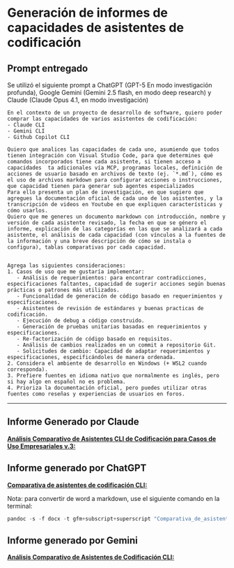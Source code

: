 # Generación de informes de capacidades de asistentes de codificación

## Prompt entregado

Se utilizó el siguiente prompt a ChatGPT (GPT-5 En modo investigación profunda), Google Gemini (Gemini 2.5 flash, en modo deep research) y Claude (Claude Opus 4.1, en modo investigación)

```plainttext
En el contexto de un proyecto de desarrollo de software, quiero poder comprar las capacidades de varios asistentes de codificación:
- Claude CLI
- Gemini CLI
- Github Copilot CLI

Quiero que analices las capacidades de cada uno, asumiendo que todos tienen integración con Visual Studio Code, para que determines qué comandos incorporados tiene cada asistente, si tienen acceso a capacidades  ta adicionales vía MCP, programas locales, definición de acciones de usuario basado en archivos de texto (ej. `*.md`), cómo es el uso de archivos markdown para configurar acciones o instrucciones, que capacidad tienen para generar sub agentes especializados
Para ello presenta un plan de investigación, en que sugiero que agregues la documentación oficial de cada uno de los asistentes, y la transcripción de videos en Youtube en que expliquen características y cómo usarlos.
Quiero que me generes un documento markdown con introducción, nombre y versión de cada asistente revisado, la fecha en que se género el informe, explicación de las categorías en las que se analizará a cada asistente, el análisis de cada capacidad (con vínculos a la fuentes de la información y una breve descripción de cómo se instala o configura), tablas comparativas por cada capacidad.


Agrega las siguientes consideraciones:
1. Casos de uso que me gustaría implementar:
   - Análisis de requerimientos: para encontrar contradicciones, especificaciones faltantes, capacidad de sugerir acciones según buenas prácticas o patrones más utilizados.
   - Funcionalidad de generación de código basado en requerimientos y especificaciones.
   - Asistentes de revisión de estándares y buenas practicas de codificación.
   - Ejecución de debug a código construido.
   - Generación de pruebas unitarias basadas en requerimientos y especificaciones.
   - Re-factorización de código basado en requisitos.
   - Análisis de cambios realizados en un commit a repositorio Git.
   - Solicitudes de cambio: Capacidad de adaptar requerimientos y especificaciones, especificándoles de manera ordenada.
2. Considera el ambiente de desarrollo en Windows (+ WSL2 cuando corresponda).
3. Prefiere fuentes en idioma nativo que normalmente es inglés, pero si hay algo en español no es problema.
4. Prioriza la documentación oficial, pero puedes utilizar otras fuentes como reseñas y experiencias de usuarios en foros.
```

---

## Informe Generado por Claude

[**Análisis Comparativo de Asistentes CLI de Codificación para Casos de Uso Empresariales v.3:**](Análisis_Comparativo_de_Asistentes_CLI_de_Codificación_para_Casos_de_Uso_Empresariales_v.3.md)

## Informe generado por ChatGPT

[**Comparativa de asistentes de codificación CLI:**](Comparativa_de_asistentes_de_codificación_CLI.md)

Nota: para convertir de word a markdown, use el siguiente comando en la terminal:

```powershell
pandoc -s -f docx -t gfm+subscript+superscript "Comparativa_de_asistentes_de_codificación_CLI.docx" -o "Comparativa_de_asistentes_de_codificación_CLI.md" --wrap=none --markdown-headings=atx --strip-comments=true
```

## Informe generado por Gemini

[**Análisis Comparativo de Asistentes de Codificación CLI:**](Comparativa_CLIs_para_desarrollo_Windows-amplio.md)
